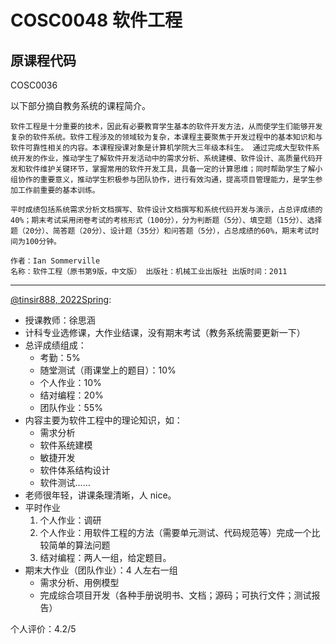 
# COSC0048 软件工程

## 原课程代码

COSC0036

以下部分摘自教务系统的课程简介。

```
软件工程是十分重要的技术，因此有必要教育学生基本的软件开发方法，从而使学生们能够开发复杂的软件系统。软件工程涉及的领域较为复杂，本课程主要聚焦于开发过程中的基本知识和与软件可靠性相关的内容。本课程授课对象是计算机学院大三年级本科生。 通过完成大型软件系统开发的作业，推动学生了解软件开发活动中的需求分析、系统建模、软件设计、高质量代码开发和软件维护关键环节，掌握常用的软件开发工具，具备一定的计算思维；同时帮助学生了解小组协作的重要意义，推动学生积极参与团队协作，进行有效沟通，提高项目管理能力，是学生参加工作前重要的基本训练。

平时成绩包括系统需求分析文档撰写、软件设计文档撰写和系统代码开发与演示，占总评成绩的40%；期末考试采用闭卷考试的考核形式（100分），分为判断题（5分）、填空题（15分）、选择题（20分）、简答题（20分）、设计题（35分）和问答题（5分），占总成绩的60%，期末考试时间为100分钟。

作者：Ian Sommerville 
名称：软件工程（原书第9版，中文版） 出版社：机械工业出版社 出版时间：2011
```

---

[@tinsir888, 2022Spring](https://github.com/tinsir888):

- 授课教师：徐思涵
- 计科专业选修课，大作业结课，没有期末考试（教务系统需要更新一下）
- 总评成绩组成：
  - 考勤：5%
  - 随堂测试（雨课堂上的题目）：10%
  - 个人作业：10%
  - 结对编程：20%
  - 团队作业：55%
- 内容主要为软件工程中的理论知识，如：
  - 需求分析
  - 软件系统建模
  - 敏捷开发
  - 软件体系结构设计
  - 软件测试……
- 老师很年轻，讲课条理清晰，人 nice。
- 平时作业
  1. 个人作业：调研
  2. 个人作业：用软件工程的方法（需要单元测试、代码规范等）完成一个比较简单的算法问题
  3. 结对编程：两人一组，给定题目。
- 期末大作业（团队作业）：4 人左右一组
  - 需求分析、用例模型
  - 完成综合项目开发（各种手册说明书、文档；源码；可执行文件；测试报告）
  
个人评价：4.2/5